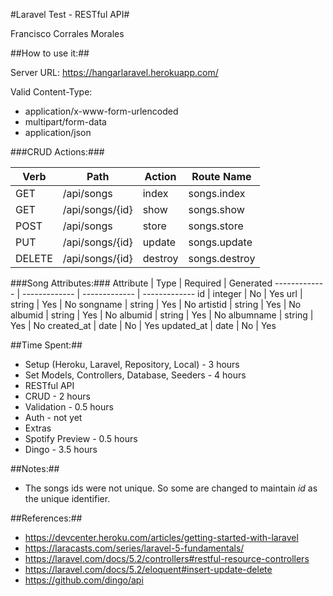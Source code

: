 

#Laravel Test - RESTful API#

Francisco Corrales Morales


##How to use it:##

Server URL: 
https://hangarlaravel.herokuapp.com/

Valid Content-Type:
 * application/x-www-form-urlencoded
 * multipart/form-data
 * application/json
 
 
###CRUD Actions:###

Verb  | Path | Action | Route Name
------------- | ------------- | ------------- | -------------
GET  | /api/songs  | index  | songs.index 
GET  | /api/songs/{id}  | show  | songs.show
POST  | /api/songs  | store  | songs.store
PUT  | /api/songs/{id}  | update  | songs.update
DELETE  | /api/songs/{id}  | destroy  | songs.destroy


###Song Attributes:###
Attribute  | Type | Required | Generated
------------- | ------------- | ------------- | -------------
id  | integer  | No  | Yes 
url  | string  | Yes  | No
songname  | string  | Yes  | No
artistid  | string  | Yes  | No
albumid  | string  | Yes  | No
albumid  | string  | Yes  | No
albumname  | string  | Yes  | No
created_at  | date  | No  | Yes
updated_at  | date  | No  | Yes


##Time Spent:##
 * Setup (Heroku, Laravel, Repository, Local)   - 3 hours
 * Set Models, Controllers, Database, Seeders	- 4 hours
 * RESTful API
  * CRUD - 2  hours
  * Validation - 0.5 hours
  * Auth - not yet
 * Extras
  * Spotify Preview - 0.5 hours
  * Dingo - 3.5 hours

##Notes:##
 * The songs ids were not unique. So some are changed to maintain *id* as the unique identifier. 

##References:##
 * https://devcenter.heroku.com/articles/getting-started-with-laravel
 * https://laracasts.com/series/laravel-5-fundamentals/
 * https://laravel.com/docs/5.2/controllers#restful-resource-controllers
 * https://laravel.com/docs/5.2/eloquent#insert-update-delete
 * https://github.com/dingo/api
